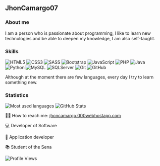 ## JhonCamargo07

### About me
I am a person who is passionate about programming, I like to learn new technologies and be able to deepen my knowledge, I am also self-taught.

### Skills

![HTML5](https://img.shields.io/badge/HTML-%23DE4B25.svg?style=flat-square&logo=html5&logoColor=white)
![CSS3](https://img.shields.io/badge/CSS-%230174B8.svg?style=flat-square&logo=css3&logoColor=white)
![SASS](https://img.shields.io/badge/Sass-CC6699?style=flat-square&logo=sass&logoColor=white)
![Bootstrap](https://img.shields.io/badge/Bootstrap-563D7C?style=flat-square&logo=bootstrap&logoColor=white)
![JavaScript](https://img.shields.io/badge/JavaScript-%23323330.svg?style=flat-square&logo=javascript&logoColor=%23F7DF1E)
![PHP](https://img.shields.io/badge/PHP-777BB4?style=flat-square&logo=php&logoColor=white)
![Java](https://img.shields.io/badge/JAVA-%23ED8B00.svg?style=flat-square&logo=java&logoColor=white)
![Python](https://img.shields.io/badge/Python-14354C?style=flat-square&logo=python&logoColor=white)
![MySQL](https://img.shields.io/badge/MySQL-00000F?style=flat-square&logo=mysql&logoColor=white)
![SQLServer](https://img.shields.io/badge/SQL%20Sever-CC2927?style=flat-square&logo=microsoft%20sql%20server&logoColor=white)
![Git](https://img.shields.io/badge/-Git-%23ea4f32?logo=git&logoColor=white&style=flat-square)
![GitHub](https://img.shields.io/badge/-GitHub-%23000?logo=github&logoColor=white&style=flat-square)

Although at the moment there are few languages, every day I try to learn something new.

### Statistics

<div align="">
<img src="https://github-readme-stats.vercel.app/api/top-langs/?username=jhoncamargo07&layout=compact&theme=highcontrast&hide_border=true" width="" alt="Most used languages">
<img src="https://github-readme-stats.vercel.app/api?username=jhoncamargo07&show_icons=true&theme=highcontrast&hide_border=true" width="" alt="GitHub Stats"><br>
</div>

👨‍💻 How to reach me: <a href="https://jhoncamargo.000webhostapp.com" target="_blank">jhoncamargo.000webhostapp.com</a>  

:computer: Developer of Software  

:iphone: Application developer

📚 Student of the Sena

![Profile Views](https://komarev.com/ghpvc/?username=jhoncamargo21&label=PROFILE+VIEWS)
